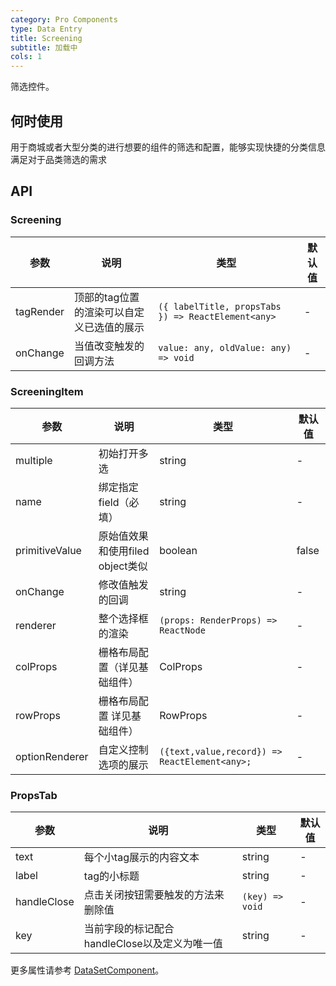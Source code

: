 ```yaml
---
category: Pro Components
type: Data Entry
title: Screening
subtitle: 加载中
cols: 1
---
```


筛选控件。

## 何时使用
用于商城或者大型分类的进行想要的组件的筛选和配置，能够实现快捷的分类信息满足对于品类筛选的需求

## API

### Screening

| 参数 | 说明 | 类型 | 默认值 |
| --- | --- | --- | --- |
| tagRender | 顶部的tag位置的渲染可以自定义已选值的展示 | `({ labelTitle, propsTabs }) => ReactElement<any>` | - |
| onChange | 当值改变触发的回调方法 | `value: any, oldValue: any) => void` | - |

### ScreeningItem

| 参数 | 说明 | 类型 | 默认值 |
| --- | --- | --- | --- |
| multiple | 初始打开多选 | string | - |
| name | 绑定指定field（必填） | string | - |
| primitiveValue | 原始值效果和使用filed object类似 | boolean | false |
| onChange | 修改值触发的回调 | string | - |
| renderer | 整个选择框的渲染 | `(props: RenderProps) => ReactNode` | - |
| colProps | 栅格布局配置（详见基础组件） | ColProps | - |
| rowProps | 栅格布局配置 详见基础组件） | RowProps | - |
| optionRenderer | 自定义控制选项的展示 | `({text,value,record}) => ReactElement<any>;` | - |

### PropsTab 

| 参数 | 说明 | 类型 | 默认值 |
| --- | --- | --- | --- |
| text | 每个小tag展示的内容文本 | string | - |
| label | tag的小标题 | string | - |
| handleClose | 点击关闭按钮需要触发的方法来删除值 | `(key) => void` | - |
| key | 当前字段的标记配合handleClose以及定义为唯一值 | string | - |


更多属性请参考 [DataSetComponent](/components-pro/core/#DataSetComponent)。


